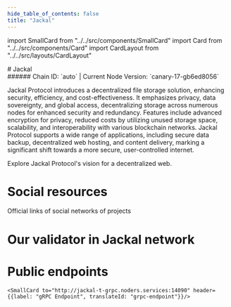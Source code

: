 ```yaml
---
hide_table_of_contents: false
title: "Jackal"
---
```


import SmallCard from "../../src/components/SmallCard"
import Card from "../../src/components/Card"
import CardLayout from "../../src/layouts/CardLayout"

<div class="h1-with-icon icon-jackal">
# Jackal
</div>
###### Chain ID: `auto` | Current Node Version: `canary-17-gb6ed8056`


Jackal Protocol introduces a decentralized file storage solution, enhancing security, efficiency, and cost-effectiveness. It emphasizes privacy, data sovereignty, and global access, decentralizing storage across numerous nodes for enhanced security and redundancy. Features include advanced encryption for privacy, reduced costs by utilizing unused storage space, scalability, and interoperability with various blockchain networks. Jackal Protocol supports a wide range of applications, including secure data backup, decentralized web hosting, and content delivery, marking a significant shift towards a more secure, user-controlled internet.

Explore Jackal Protocol's vision for a decentralized web.

# Social resources
Official links of social networks of projects

<CardLayout autoFitEnabled={false}>
    <SmallCard to="https://www.jackalprotocol.com/" header={{label: "Website", translateId: "social-telegram"}} iconPath="img/website-icon.svg"/>
    <SmallCard to="https://github.com/JackalLabs/canine-chain" header={{label: "GitHub", translateId: "social-telegram"}} iconPath="img/github-icon.svg"/>
    <SmallCard to="https://discord.com/invite/5GKym3p6rj" header={{label: "Discord", translateId: "social-telegram"}} iconPath="img/discord-icon.svg"/>
    <SmallCard to="https://twitter.com/Jackal_Protocol" header={{label: "X", translateId: "social-telegram"}} iconPath="img/x-icon.svg"/>
    <SmallCard to="https://t.me/+rtuZnbTlHaIzNjVh" header={{label: "Telegram", translateId: "social-telegram"}} iconPath="img/telegram-icon.svg"/>
</CardLayout>

# Our validator in Jackal network

<CardLayout autoFitEnabled={true}>
    <Card
        to="https://explorer.bccnodes.com/jackal-T/staking/jklvaloper132k95jan8ju92jtmkzr49vnusv5xvwvju27kpq"
        header={{
            label: "[NODERS]TEAM",
            translateId: "development-setup",
        }}
        body={{
            label: "Trusted blockchain validator",
        }}
        iconPath="img/kotlin-icon.svg"
    />
</CardLayout>

# Public endpoints

<CardLayout autoFitEnabled={true}>
    <SmallCard to="https://jackal-t-rpc.noders.services" header={{label: "RPC Endpoint", translateId: "rpc-endpoint"}}/>
    <SmallCard to="https://jackal-t-api.noders.services" header={{label: "API Endpoint", translateId: "api-endpoint"}}/>
    
    <SmallCard to="http://jackal-t-grpc.noders.services:14090" header={{label: "gRPC Endpoint", translateId: "grpc-endpoint"}}/>
</CardLayout>